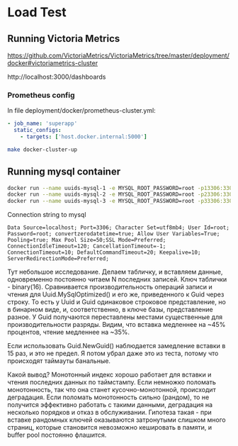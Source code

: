 # Load Test
## Running Victoria Metrics

https://github.com/VictoriaMetrics/VictoriaMetrics/tree/master/deployment/docker#victoriametrics-cluster

http://localhost:3000/dashboards

### Prometheus config

In file deployment/docker/prometheus-cluster.yml:

```yaml
- job_name: 'superapp'
  static_configs:
    - targets: ['host.docker.internal:5000']
```

```sh
make docker-cluster-up
```
## Running mysql container

```sh
docker run --name uuids-mysql-1 -e MYSQL_ROOT_PASSWORD=root -p13306:3306 -d mysql:8
docker run --name uuids-mysql-2 -e MYSQL_ROOT_PASSWORD=root -p23306:3306 -d mysql:8
docker run --name uuids-mysql-3 -e MYSQL_ROOT_PASSWORD=root -p33306:3306 -d mysql:8
```

Connection string to mysql
```connectionstring
Data Source=localhost; Port=3306; Character Set=utf8mb4; User Id=root; Password=root; convertzerodatetime=true; Allow User Variables=True; Pooling=true; Max Pool Size=50;SSL Mode=Preferred; ConnectionIdleTimeout=120; CancellationTimeout=-1; ConnectionTimeout=10; DefaultCommandTimeout=20; Keepalive=10; ServerRedirectionMode=Preferred;
```

Тут небольшое исследование. Делаем табличку, и вставляем данные, одновременно постоянно читаем N последних записей. Ключ таблички - binary(16). Сравнивается производительность операций записи и чтения для Uuid.MySqlOptimized() и его же, приведенного к Guid через строку. То есть у Uuid и Guid одинаковое строковое представление, но в бинарном виде, и, соответственно, в ключе базы, представление разное. У Guid получаются переставлены местами существенные для производительности разряды. Видим, что вставка медленнее на ~45% процентов, чтение медленнее на ~35%.

Если использовать Guid.NewGuid() наблюдается замедление вставки в 15 раз, и это не предел. Я потом убрал даже это из теста, потому что происходят таймауты банальные.

Какой вывод? Монотонный индекс хорошо работает для вставки и чтения последних данных по таймстампу. Если немножко поломать монотонность, так что она станет кусочно-монотонной, происходит деградация. Если поломать монотонность сильно (рандом), то не получится эффективно работать с такими данными, деградация на несколько порядков и отказ в обслуживании. Гипотеза такая - при вставке рандомных ключей оказываются затронутыми слишком много страниц, которые становится невозможно кешировать в памяти, и buffer pool постоянно флашится.
